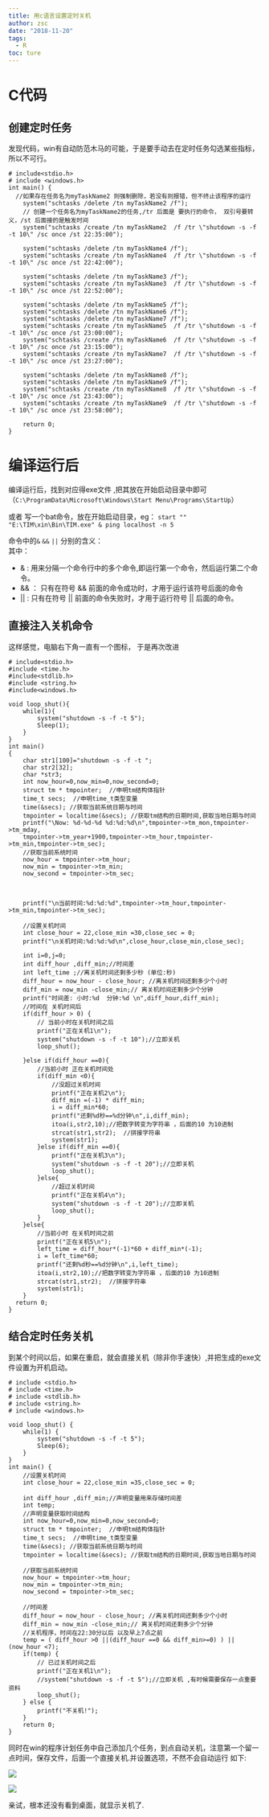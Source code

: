 ```yaml
---
title: 用c语言设置定时关机
author: zsc
date: "2018-11-20"
tags:
  - R
toc: ture
---
```





# C代码

## 创建定时任务
发现代码，win有自动防范木马的可能，于是要手动去在定时任务勾选某些指标，所以不可行。
```
# include<stdio.h>
# include <windows.h>
int main() {
  //如果存在任务名为myTaskName2 则强制删除，若没有则报错，但不终止该程序的运行
	system("schtasks /delete /tn myTaskName2 /f"); 
	// 创建一个任务名为myTaskName2的任务,/tr 后面是 要执行的命令， 双引号要转义，/st 后面接的是触发时间
	system("schtasks /create /tn myTaskName2  /f /tr \"shutdown -s -f -t 10\" /sc once /st 22:35:00");

	system("schtasks /delete /tn myTaskName4 /f");
	system("schtasks /create /tn myTaskName4  /f /tr \"shutdown -s -f -t 10\" /sc once /st 22:42:00");

	system("schtasks /delete /tn myTaskName3 /f");
	system("schtasks /create /tn myTaskName3  /f /tr \"shutdown -s -f -t 10\" /sc once /st 22:52:00");

	system("schtasks /delete /tn myTaskName5 /f");
	system("schtasks /delete /tn myTaskName6 /f");
	system("schtasks /delete /tn myTaskName7 /f");
	system("schtasks /create /tn myTaskName5  /f /tr \"shutdown -s -f -t 10\" /sc once /st 23:00:00");
	system("schtasks /create /tn myTaskName6  /f /tr \"shutdown -s -f -t 10\" /sc once /st 23:15:00");
	system("schtasks /create /tn myTaskName7  /f /tr \"shutdown -s -f -t 10\" /sc once /st 23:27:00");

	system("schtasks /delete /tn myTaskName8 /f");
	system("schtasks /delete /tn myTaskName9 /f");
	system("schtasks /create /tn myTaskName8  /f /tr \"shutdown -s -f -t 10\" /sc once /st 23:43:00");
	system("schtasks /create /tn myTaskName9  /f /tr \"shutdown -s -f -t 10\" /sc once /st 23:58:00");

	return 0;
}
```

# 编译运行后
编译运行后，找到对应得exe文件 ,把其放在开始启动目录中即可（`C:\ProgramData\Microsoft\Windows\Start Menu\Programs\StartUp`）

或者 写一个bat命令，放在开始启动目录，eg：
`start "" "E:\TIM\xin\Bin\TIM.exe" & ping localhost -n 5`

命令中的`&` `&&` `||` 分别的含义：  
其中： 
- & : 用来分隔一个命令行中的多个命令,即运行第一个命令，然后运行第二个命令。
- && ： 只有在符号 && 前面的命令成功时，才用于运行该符号后面的命令
- || : 只有在符号 || 前面的命令失败时，才用于运行符号 || 后面的命令。

## 直接注入关机命令

这样感觉，电脑右下角一直有一个图标，
于是再次改进
```
# include<stdio.h>
#include <time.h>
#include<stdlib.h>
#include <string.h>
#include<windows.h>

void loop_shut(){
	while(1){
		system("shutdown -s -f -t 5");
		Sleep(1);
	}
}
int main()
{
	char str1[100]="shutdown -s -f -t ";
	char str2[32];
	char *str3; 
	int now_hour=0,now_min=0,now_second=0;
	struct tm * tmpointer;  //申明tm结构体指针
	time_t secs;  //申明time_t类型变量
	time(&secs); //获取当前系统日期与时间
	tmpointer = localtime(&secs); //获取tm结构的日期时间,获取当地日期与时间
	printf("\Now: %d-%d-%d %d:%d:%d\n",tmpointer->tm_mon,tmpointer->tm_mday,
	tmpointer->tm_year+1900,tmpointer->tm_hour,tmpointer->tm_min,tmpointer->tm_sec); 
	//获取当前系统时间 
	now_hour = tmpointer->tm_hour;
	now_min = tmpointer->tm_min;
	now_second = tmpointer->tm_sec;
	
	
	
    printf("\n当前时间:%d:%d:%d",tmpointer->tm_hour,tmpointer->tm_min,tmpointer->tm_sec);
	
	//设置关机时间
	int close_hour = 22,close_min =30,close_sec = 0;
	printf("\n关机时间:%d:%d:%d\n",close_hour,close_min,close_sec);

	int i=0,j=0;
	int diff_hour ,diff_min;//时间差
	int left_time ;//离关机时间还剩多少秒 (单位:秒)
	diff_hour = now_hour - close_hour; //离关机时间还剩多少个小时 
	diff_min = now_min -close_min;// 离关机时间还剩多少个分钟 
	printf("时间差: 小时:%d  分钟:%d \n",diff_hour,diff_min);
	//时间在 关机时间后 
	if(diff_hour > 0) {
		// 当前小时在关机时间之后  
		printf("正在关机1\n");
		system("shutdown -s -f -t 10");//立即关机 
		loop_shut(); 
			
	}else if(diff_hour ==0){
		//当前小时 正在关机时间处 
		if(diff_min <0){
			//没超过关机时间 
			printf("正在关机2\n");
			diff_min =(-1) * diff_min;
			i = diff_min*60;
			printf("还剩%d秒==%d分钟\n",i,diff_min);
			itoa(i,str2,10);//把数字转变为字符串 ，后面的10 为10进制 
			strcat(str1,str2);  //拼接字符串 
			system(str1);
		}else if(diff_min ==0){
			printf("正在关机3\n");
			system("shutdown -s -f -t 20");//立即关机 
			loop_shut();
		}else{
			//超过关机时间 
			printf("正在关机4\n");
			system("shutdown -s -f -t 20");//立即关机 
			loop_shut();
		}
	}else{
		//当前小时 在关机时间之前 
		printf("正在关机5\n");
		left_time = diff_hour*(-1)*60 + diff_min*(-1);
		i = left_time*60;
		printf("还剩%d秒==%d分钟\n",i,left_time);
		itoa(i,str2,10);//把数字转变为字符串 ，后面的10 为10进制 
		strcat(str1,str2);  //拼接字符串 
		system(str1);
	}
  return 0; 
}

```

## 结合定时任务关机

到某个时间以后，如果在重启，就会直接关机（除非你手速快）,并把生成的exe文件设置为开机启动。

```
# include <stdio.h>
# include <time.h>
# include <stdlib.h>
# include <string.h>
# include <windows.h>

void loop_shut() {
	while(1) {
		system("shutdown -s -f -t 5");
		Sleep(6);
	}
}
int main() {
	//设置关机时间
	int close_hour = 22,close_min =35,close_sec = 0;

	int diff_hour ,diff_min;//声明变量用来存储时间差
    int temp;
	//声明变量获取时间结构
	int now_hour=0,now_min=0,now_second=0;
	struct tm * tmpointer;  //申明tm结构体指针
	time_t secs;  //申明time_t类型变量
	time(&secs); //获取当前系统日期与时间
	tmpointer = localtime(&secs); //获取tm结构的日期时间,获取当地日期与时间

	//获取当前系统时间
	now_hour = tmpointer->tm_hour;
	now_min = tmpointer->tm_min;
	now_second = tmpointer->tm_sec;

	//时间差
	diff_hour = now_hour - close_hour; //离关机时间还剩多少个小时
	diff_min = now_min -close_min;// 离关机时间还剩多少个分钟
	//关机程序，时间在22:30分以后 以及早上7点之前
	temp = ( diff_hour >0 ||(diff_hour ==0 && diff_min>=0) ) || (now_hour <7); 
	if(temp) {
		// 已过关机时间之后
		printf("正在关机1\n");
		//system("shutdown -s -f -t 5");//立即关机 ,有时候需要保存一点重要资料
		loop_shut();
	} else {
		printf("不关机!");
	}
	return 0;
}
```
同时在win的程序计划任务中自己添加几个任务，到点自动关机，注意第一个留一点时间，保存文件，后面一个直接关机.并设置选项，不然不会自动运行
如下:

![](https://cdn.jsdelivr.net/gh/zscmmm/imgs2208save@master/img/guanji01.png)

![](https://cdn.jsdelivr.net/gh/zscmmm/imgs2208save@master/img/guanji02.png)


亲试，根本还没有看到桌面，就显示关机了.
